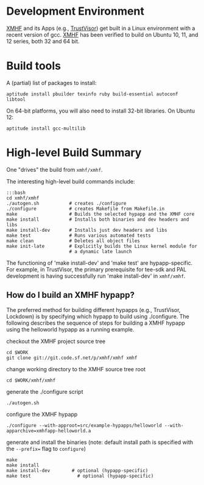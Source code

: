 # Development Environment

[XMHF](..) and its Apps (e.g., [TrustVisor](../trustvisor)) get built
in a Linux environment with a recent version of gcc. [XMHF](..) has
been verified to build on Ubuntu 10, 11, and 12 series, both 32 and 64
bit.

# Build tools

A (partial) list of packages to install:

~~~~~
aptitude install pbuilder texinfo ruby build-essential autoconf libtool
~~~~~

On 64-bit platforms, you will also need to install 32-bit libraries. On Ubuntu 12:

~~~~~
aptitude install gcc-multilib
~~~~~

# High-level Build Summary

One "drives" the build from `xmhf/xmhf`.  

The interesting high-level build commands include:

~~~~~
:::bash
cd xmhf/xmhf
./autogen.sh           # creates ./configure
./configure            # creates Makefile from Makefile.in
make                   # Builds the selected hypapp and the XMHF core
make install           # Installs both binaries and dev headers and libs
make install-dev       # Installs just dev headers and libs
make test              # Runs various automated tests
make clean             # Deletes all object files
make init-late         # Explicitly builds the Linux kernel module for
                       # a dynamic late launch
~~~~~

The functioning of 'make install-dev' and 'make test' are hypapp-specific. For example, in TrustVisor, the primary prerequisite for tee-sdk and PAL development is having successfully run 'make install-dev' in `xmhf/xmhf`.

## How do I build an XMHF hypapp?

The preferred method for building different hypapps (e.g., TrustVisor, Lockdown) is by specifying which hypapp to build using ./configure.  The following describes the sequence of steps for building a XMHF hypapp using the helloworld hypapp as a running example.

checkout the XMHF project source tree

    cd $WORK
    git clone git://git.code.sf.net/p/xmhf/xmhf xmhf

change working directory to the XMHF source tree root

    cd $WORK/xmhf/xmhf

generate the ./configure script 

    ./autogen.sh

configure the XMHF hypapp

    ./configure --with-approot=src/example-hypapps/helloworld --with-apparchive=xmhfapp-helloworld.a
   
generate and install the binaries (note: default install path is specified with the `--prefix=` flag to `configure`)

~~~~~
make
make install
make install-dev        # optional (hypapp-specific)
make test                 # optional (hypapp-specific)
~~~~~

